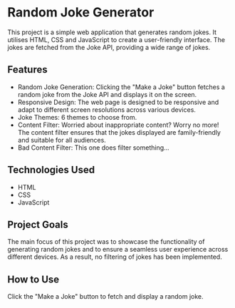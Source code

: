 # Random Joke Generator
This project is a simple web application that generates random jokes. It utilises HTML, CSS and JavaScript to create a user-friendly interface. The jokes are fetched from the Joke API, providing a wide range of jokes.


## Features
- Random Joke Generation: Clicking the "Make a Joke" button fetches a random joke from the Joke API and displays it on the screen.
- Responsive Design: The web page is designed to be responsive and adapt to different screen resolutions across various devices.
- Joke Themes: 6 themes to choose from.
- Content Filter: Worried about inappropriate content? Worry no more! The content filter ensures that the jokes displayed are family-friendly and suitable for all audiences.
- Bad Content Filter: This one does filter something...


## Technologies Used
- HTML
- CSS
- JavaScript


## Project Goals
The main focus of this project was to showcase the functionality of generating random jokes and to ensure a seamless user experience across different devices. As a result, no filtering of jokes has been implemented.


## How to Use
Click the "Make a Joke" button to fetch and display a random joke.
